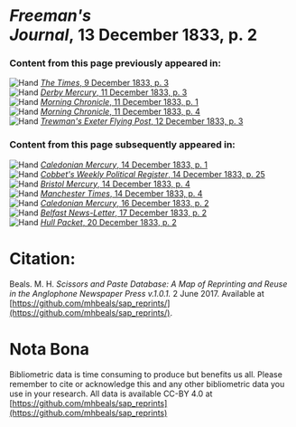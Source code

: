 # *Freeman's Journal*, 13 December 1833, p. 2  
  
### Content from this page previously appeared in:  
![Hand](http://scissorsandpaste.net/wp-content/uploads/2017/06/smallhandpointer.png) [*The Times*, 9 December 1833, p. 3](https://mhbeals.github.io/sap_html/The-Times/The-Times-9-December-1833-p-3)  
![Hand](http://scissorsandpaste.net/wp-content/uploads/2017/06/smallhandpointer.png) [*Derby Mercury*, 11 December 1833, p. 3](https://mhbeals.github.io/sap_html/Derby-Mercury/Derby-Mercury-11-December-1833-p-3)  
![Hand](http://scissorsandpaste.net/wp-content/uploads/2017/06/smallhandpointer.png) [*Morning Chronicle*, 11 December 1833, p. 1](https://mhbeals.github.io/sap_html/Morning-Chronicle/Morning-Chronicle-11-December-1833-p-1)  
![Hand](http://scissorsandpaste.net/wp-content/uploads/2017/06/smallhandpointer.png) [*Morning Chronicle*, 11 December 1833, p. 4](https://mhbeals.github.io/sap_html/Morning-Chronicle/Morning-Chronicle-11-December-1833-p-4)  
![Hand](http://scissorsandpaste.net/wp-content/uploads/2017/06/smallhandpointer.png) [*Trewman's Exeter Flying Post*, 12 December 1833, p. 3](https://mhbeals.github.io/sap_html/Trewman's-Exeter-Flying-Post/Trewman's-Exeter-Flying-Post-12-December-1833-p-3)  
  
### Content from this page subsequently appeared in:  
![Hand](http://scissorsandpaste.net/wp-content/uploads/2017/06/smallhandpointer.png) [*Caledonian Mercury*, 14 December 1833, p. 1](https://mhbeals.github.io/sap_html/Caledonian-Mercury/Caledonian-Mercury-14-December-1833-p-1)  
![Hand](http://scissorsandpaste.net/wp-content/uploads/2017/06/smallhandpointer.png) [*Cobbet's Weekly Political Register*, 14 December 1833, p. 25](https://mhbeals.github.io/sap_html/Cobbet's-Weekly-Political-Register/Cobbet's-Weekly-Political-Register-14-December-1833-p-25)  
![Hand](http://scissorsandpaste.net/wp-content/uploads/2017/06/smallhandpointer.png) [*Bristol Mercury*, 14 December 1833, p. 4](https://mhbeals.github.io/sap_html/Bristol-Mercury/Bristol-Mercury-14-December-1833-p-4)  
![Hand](http://scissorsandpaste.net/wp-content/uploads/2017/06/smallhandpointer.png) [*Manchester Times*, 14 December 1833, p. 4](https://mhbeals.github.io/sap_html/Manchester-Times/Manchester-Times-14-December-1833-p-4)  
![Hand](http://scissorsandpaste.net/wp-content/uploads/2017/06/smallhandpointer.png) [*Caledonian Mercury*, 16 December 1833, p. 2](https://mhbeals.github.io/sap_html/Caledonian-Mercury/Caledonian-Mercury-16-December-1833-p-2)  
![Hand](http://scissorsandpaste.net/wp-content/uploads/2017/06/smallhandpointer.png) [*Belfast News-Letter*, 17 December 1833, p. 2](https://mhbeals.github.io/sap_html/Belfast-News-Letter/Belfast-News-Letter-17-December-1833-p-2)  
![Hand](http://scissorsandpaste.net/wp-content/uploads/2017/06/smallhandpointer.png) [*Hull Packet*, 20 December 1833, p. 2](https://mhbeals.github.io/sap_html/Hull-Packet/Hull-Packet-20-December-1833-p-2)  


# Citation: 

Beals. M. H. *Scissors and Paste Database: A Map of Reprinting and Reuse in the Anglophone Newspaper Press v.1.0.1.* 2 June 2017. Available at [https://github.com/mhbeals/sap_reprints/](https://github.com/mhbeals/sap_reprints/). 

# Nota Bona

Bibliometric data is time consuming to produce but benefits us all. Please remember to cite or acknowledge this and any other bibliometric data you use in your research. All data is available CC-BY 4.0 at [https://github.com/mhbeals/sap_reprints](https://github.com/mhbeals/sap_reprints)